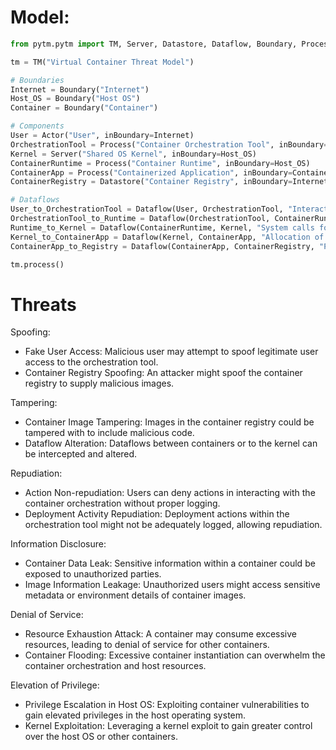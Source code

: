# Model:

```python
from pytm.pytm import TM, Server, Datastore, Dataflow, Boundary, Process, Actor

tm = TM("Virtual Container Threat Model")

# Boundaries
Internet = Boundary("Internet")
Host_OS = Boundary("Host OS")
Container = Boundary("Container")

# Components
User = Actor("User", inBoundary=Internet)
OrchestrationTool = Process("Container Orchestration Tool", inBoundary=Host_OS)
Kernel = Server("Shared OS Kernel", inBoundary=Host_OS)
ContainerRuntime = Process("Container Runtime", inBoundary=Host_OS)
ContainerApp = Process("Containerized Application", inBoundary=Container)
ContainerRegistry = Datastore("Container Registry", inBoundary=Internet)

# Dataflows
User_to_OrchestrationTool = Dataflow(User, OrchestrationTool, "Interacts with Orchestration Tool", inBoundary=Internet)
OrchestrationTool_to_Runtime = Dataflow(OrchestrationTool, ContainerRuntime, "Commands to manage containers", inBoundary=Host_OS)
Runtime_to_Kernel = Dataflow(ContainerRuntime, Kernel, "System calls for containers", inBoundary=Host_OS)
Kernel_to_ContainerApp = Dataflow(Kernel, ContainerApp, "Allocation of resources", inBoundary=Host_OS)
ContainerApp_to_Registry = Dataflow(ContainerApp, ContainerRegistry, "Pull/Push images", inBoundary=Internet)

tm.process()
```

# Threats

Spoofing:
- Fake User Access: Malicious user may attempt to spoof legitimate user access to the orchestration tool.
- Container Registry Spoofing: An attacker might spoof the container registry to supply malicious images.

Tampering:
- Container Image Tampering: Images in the container registry could be tampered with to include malicious code.
- Dataflow Alteration: Dataflows between containers or to the kernel can be intercepted and altered.

Repudiation:
- Action Non-repudiation: Users can deny actions in interacting with the container orchestration without proper logging.
- Deployment Activity Repudiation: Deployment actions within the orchestration tool might not be adequately logged, allowing repudiation.

Information Disclosure:
- Container Data Leak: Sensitive information within a container could be exposed to unauthorized parties.
- Image Information Leakage: Unauthorized users might access sensitive metadata or environment details of container images.

Denial of Service:
- Resource Exhaustion Attack: A container may consume excessive resources, leading to denial of service for other containers.
- Container Flooding: Excessive container instantiation can overwhelm the container orchestration and host resources.

Elevation of Privilege:
- Privilege Escalation in Host OS: Exploiting container vulnerabilities to gain elevated privileges in the host operating system.
- Kernel Exploitation: Leveraging a kernel exploit to gain greater control over the host OS or other containers.


